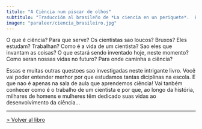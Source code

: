 ```yaml
---
titulo: "A Ciência num piscar de olhos"
subtitulo: "Traducción al brasileño de *La ciencia en un periquete*.  Editora Ática"
imagen: "paraleer/ciencia_brasileiro.jpg"
---
```

O que é ciência? Para que serve? Os cientistas sao loucos? Bruxos? Eles
estudam? Trabalhan? Como é a vida de um cientista? Sao eles que invantam as
coisas? O que estará sendo inventado hoje, neste momento? Como seran nossas
vidas no futuro? Para onde caminha a ciência?

Essas e muitas outras questoes sao investigadas neste intrigante livro. Você
vai poder entender merhor por que estudamos tantas diciplinas na escola. E
que nao é apenas na sala de aula que aprendemos ciência! Vai tanbém conhecer
como é o trabalho de um cientista e por que, ao longo da história, milhares
de homens e mulheres têm dedicado suas vidas ao desenvolvimento da ciência…

* * *

[> Volver al libro](http:/ver/mislibros/periquete)

